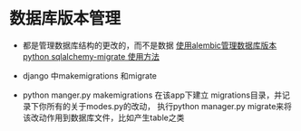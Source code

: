 # 数据库版本管理
- 都是管理数据库结构的更改的，而不是数据
[使用alembic管理数据库版本](http://blog.lllyyb.com/p/3e35.html)
[python sqlalchemy-migrate 使用方法](https://www.cnblogs.com/jsben/p/5058606.html)

- django 中makemigrations 和migrate
- python manger.py makemigrations  在该app下建立 migrations目录，并记录下你所有的关于modes.py的改动， 执行python manager.py migrate来将该改动作用到数据库文件，比如产生table之类
